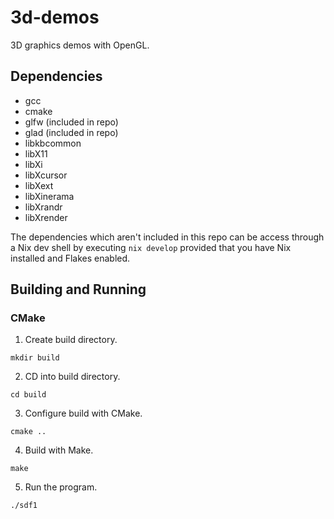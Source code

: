 # 3d-demos
3D graphics demos with OpenGL.

## Dependencies
- gcc
- cmake
- glfw (included in repo)
- glad (included in repo)
- libkbcommon
- libX11
- libXi
- libXcursor
- libXext
- libXinerama
- libXrandr
- libXrender

The dependencies which aren't included in this repo can be access through a Nix dev shell
by executing `nix develop` provided that you have Nix installed and Flakes enabled.

## Building and Running
### CMake
1. Create build directory.
```
mkdir build
```
2. CD into build directory.
```
cd build
```
3. Configure build with CMake.
```
cmake ..
```
4. Build with Make.
```
make
```
5. Run the program.
```
./sdf1
```
